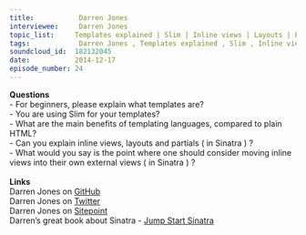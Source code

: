 ```yaml
--- 
title:           Darren Jones 
interviewee:     Darren Jones 
topic_list:     Templates explained | Slim | Inline views | Layouts | Partials
tags:            Darren Jones , Templates explained , Slim , Inline views , Layouts , Partials
soundcloud_id:  182132045
date:           2014-12-17
episode_number: 24
---
```


<p class="show_notes_display"><b>Questions</b><br>- For beginners, please explain what templates are?<br>- You are using Slim for your templates? <br>- What are the main benefits of templating languages, compared to plain HTML?<br>- Can you explain inline views, layouts and partials ( in Sinatra ) ?<br>- What would you say is the point where one should consider moving inline views into their own external views ( in Sinatra ) ?<br><br><b>Links</b><br>Darren Jones on <a rel="nofollow" target="_blank" href="https://github.com/daz4126">GitHub</a><br>Darren Jones on <a rel="nofollow" target="_blank" href="https://twitter.com/daz4126">Twitter</a><br>Darren Jones on <a rel="nofollow" target="_blank" href="http://www.sitepoint.com/author/djones/">Sitepoint</a><br>Darren’s great book about Sinatra - <a rel="nofollow" target="_blank" href="http://www.amazon.com/Jump-Start-Sinatra-Darren-Jones/dp/0987332147">Jump Start Sinatra</a><br><br></p>
